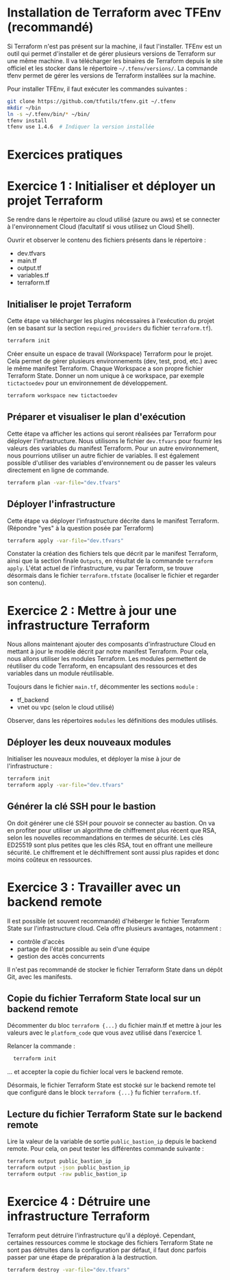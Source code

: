 Installation de Terraform avec TFEnv (recommandé)
==================================================
Si Terraform n'est pas présent sur la machine, il faut l'installer.
TFEnv est un outil qui permet d'installer et de gérer plusieurs versions de Terraform sur une même machine.
Il va télécharger les binaires de Terraform depuis le site officiel et les stocker dans le répertoire `~/.tfenv/versions/`.
La commande tfenv permet de gérer les versions de Terraform installées sur la machine.

Pour installer TFEnv, il faut exécuter les commandes suivantes :

```bash
git clone https://github.com/tfutils/tfenv.git ~/.tfenv
mkdir ~/bin
ln -s ~/.tfenv/bin/* ~/bin/
tfenv install
tfenv use 1.4.6  # Indiquer la version installée
```

Exercices pratiques
=====================

# Exercice 1 : Initialiser et déployer un projet Terraform

Se rendre dans le répertoire au cloud utilisé (azure ou aws) et se connecter à l'environnement Cloud (facultatif si vous utilisez un Cloud Shell).

Ouvrir et observer le contenu des fichiers présents dans le répertoire :
- dev.tfvars
- main.tf
- output.tf
- variables.tf
- terraform.tf

## Initialiser le projet Terraform

Cette étape va télécharger les plugins nécessaires à l'exécution du projet (en se basant sur la section `required_providers` du fichier `terraform.tf`).

```bash
terraform init
```

Créer ensuite un espace de travail (Workspace) Terraform pour le projet. Cela permet de gérer plusieurs environnements (dev, test, prod, etc.) avec le même manifest Terraform. Chaque Workspace a son propre fichier Terraform State.
Donner un nom unique à ce workspace, par exemple `tictactoedev` pour un environnement de développement.

```bash
terraform workspace new tictactoedev
```

## Préparer et visualiser le plan d'exécution

Cette étape va afficher les actions qui seront réalisées par Terraform pour déployer l'infrastructure.
Nous utilisons le fichier `dev.tfvars` pour fournir les valeurs des variables du manifest Terraform. Pour un autre environnement, nous pourrions utiliser un autre fichier de variables.
Il est également possible d'utiliser des variables d'environnement ou de passer les valeurs directement en ligne de commande.

```bash
terraform plan -var-file="dev.tfvars"
```

## Déployer l'infrastructure

Cette étape va déployer l'infrastructure décrite dans le manifest Terraform. (Répondre "yes" à la question posée par Terraform)

```bash
terraform apply -var-file="dev.tfvars"
```

Constater la création des fichiers tels que décrit par le manifest Terraform, ainsi que la section finale `Outputs`, en résultat de la commande `terraform apply`.
L'état actuel de l'infrastructure, vu par Terraform, se trouve désormais dans le fichier `terraform.tfstate` (localiser le fichier et regarder son contenu).


# Exercice 2 : Mettre à jour une infrastructure Terraform

Nous allons maintenant ajouter des composants d'infrastructure Cloud en mettant à jour le modèle décrit par notre manifest Terraform.
Pour cela, nous allons utiliser les modules Terraform.
Les modules permettent de réutiliser du code Terraform, en encapsulant des ressources et des variables dans un module réutilisable.

Toujours dans le fichier `main.tf`, décommenter les sections `module` :
- tf_backend
- vnet ou vpc (selon le cloud utilisé)

Observer, dans les répertoires `modules` les définitions des modules utilisés.

## Déployer les deux nouveaux modules

Initialiser les nouveaux modules, et déployer la mise à jour de l'infrastructure :

```bash
terraform init
terraform apply -var-file="dev.tfvars"
```

## Générer la clé SSH pour le bastion

On doit générer une clé SSH pour pouvoir se connecter au bastion. On va en profiter pour utiliser un algorithme de chiffrement plus récent que RSA, selon les nouvelles recommandations en termes de sécurité.
Les clés ED25519 sont plus petites que les clés RSA, tout en offrant une meilleure sécurité. Le chiffrement et le déchiffrement sont aussi plus rapides et donc moins coûteux en ressources.

# Exercice 3 : Travailler avec un backend remote

Il est possible (et souvent recommandé) d'héberger le fichier Terraform State sur l'infrastructure cloud. Cela offre plusieurs avantages, notamment :
- contrôle d'accès
- partage de l'état possible au sein d'une équipe
- gestion des accès concurrents

Il n'est pas recommandé de stocker le fichier Terraform State dans un dépôt Git, avec les manifests.

## Copie du fichier Terraform State local sur un backend remote
Décommenter du bloc `terraform {...}` du fichier main.tf et mettre à jour les valeurs avec le `platform_code` que vous avez utilisé dans l'exercice 1.

Relancer la commande :

```bash
  terraform init
```

... et accepter la copie du fichier local vers le backend remote.

Désormais, le fichier Terraform State est stocké sur le backend remote tel que configuré dans le block `terraform {...}` fu fichier `terraform.tf`.

## Lecture du fichier Terraform State sur le backend remote
Lire la valeur de la variable de sortie `public_bastion_ip` depuis le backend remote.
Pour cela, on peut tester les différentes commande suivante :

```bash
terraform output public_bastion_ip
terraform output -json public_bastion_ip
terraform output -raw public_bastion_ip
```

# Exercice 4 : Détruire une infrastructure Terraform

Terraform peut détruire l'infrastructure qu'il a déployé. Cependant, certaines ressources comme le stockage des fichiers Terraform State ne sont pas détruites dans la configuration par défaut, il faut donc parfois passer par une étape de préparation à la destruction.

```bash
terraform destroy -var-file="dev.tfvars"
```
